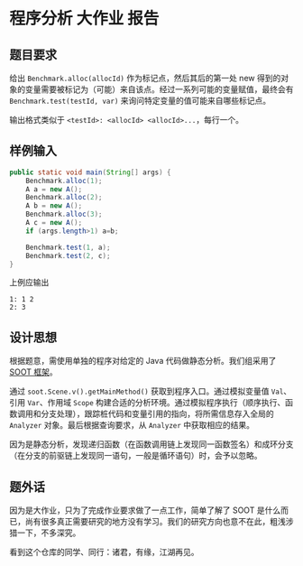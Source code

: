 # 程序分析 大作业 报告

## 题目要求

给出 `Benchmark.alloc(allocId)` 作为标记点，然后其后的第一处 new 得到的对象的变量需要被标记为（可能）来自该点。经过一系列可能的变量赋值，最终会有 `Benchmark.test(testId, var)` 来询问特定变量的值可能来自哪些标记点。

输出格式类似于 `<testId>: <allocId> <allocId>...`，每行一个。

## 样例输入

```java
public static void main(String[] args) {
    Benchmark.alloc(1);
    A a = new A();
    Benchmark.alloc(2);
    A b = new A();
    Benchmark.alloc(3);
    A c = new A();
    if (args.length>1) a=b;

    Benchmark.test(1, a);
    Benchmark.test(2, c);
}
```

上例应输出

```
1: 1 2
2: 3
```

## 设计思想

根据题意，需使用单独的程序对给定的 Java 代码做静态分析。我们组采用了 [SOOT 框架](https://github.com/Sable/soot)。

通过 `soot.Scene.v().getMainMethod()` 获取到程序入口。通过模拟变量值 `Val`、引用 `Var`、作用域 `Scope` 构建合适的分析环境。通过模拟程序执行（顺序执行、函数调用和分支处理），跟踪桩代码和变量引用的指向，将所需信息存入全局的 `Analyzer` 对象。最后根据查询要求，从 `Analyzer` 中获取相应的结果。

因为是静态分析，发现递归函数（在函数调用链上发现同一函数签名）和成环分支（在分支的前驱链上发现同一语句，一般是循环语句）时，会予以忽略。

## 题外话

因为是大作业，只为了完成作业要求做了一点工作，简单了解了 SOOT 是什么而已，尚有很多真正需要研究的地方没有学习。我们的研究方向也意不在此，粗浅涉猎一下，不多深究。

看到这个仓库的同学、同行：诸君，有缘，江湖再见。

